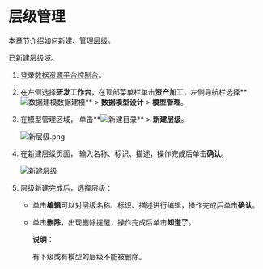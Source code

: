 # 层级管理

本章节介绍如何新建、管理层级。

已新建层级域。

1.  登录[数据资源平台控制台](https://dataq.console.aliyun.com)。

2.  在左侧选择**研发工作台**，在顶部菜单栏单击**资产加工**，左侧导航栏选择**![数据建模](https://static-aliyun-doc.oss-accelerate.aliyuncs.com/assets/img/zh-CN/9392067061/p190187.png)数据建模** \> **数据模型设计** \> **模型管理**。

3.  在模型管理区域， 单击**![新建目录](https://static-aliyun-doc.oss-accelerate.aliyuncs.com/assets/img/zh-CN/0492067061/p190487.png)** \> **新建层级**。

    ![新层级.png](https://static-aliyun-doc.oss-accelerate.aliyuncs.com/assets/img/zh-CN/0453330161/p209152.png)

4.  在新建层级页面， 输入名称、标识、描述，操作完成后单击**确认**。

    ![新建层级](https://static-aliyun-doc.oss-accelerate.aliyuncs.com/assets/img/zh-CN/0453330161/p209155.png)

5.  层级新建完成后，选择层级：

    -   单击**编辑**可以对层级名称、标识、描述进行编辑，操作完成后单击**确认**。
    -   单击**删除**，出现删除提醒，操作完成后单击**知道了**。

        **说明：**

        有下级或有模型的层级不能被删除。


